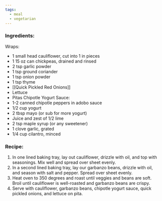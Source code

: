 ```yaml
---
tags:
  - meal
  - vegetarian
---
```

### Ingredients:
Wraps:
- 1 small head cauliflower, cut into 1 in pieces
- 1 15 oz can chickpeas, drained and rinsed
- 2 tsp garlic powder
- 1 tsp ground coriander
- 1 tsp onion powder
- 1 tsp thyme
- [[Quick Pickled Red Onions]]
- Lettuce
- Pitas
Chipotle Yogurt Sauce:
- 1-2 canned chipotle peppers in adobo sauce
- 1/2 cup yogurt
- 2 tbsp mayo (or sub for more yogurt)
- Juice and zest of 1/2 lime
- 2 tsp maple syrup (or any sweetener)
- 1 clove garlic, grated
- 1/4 cup cilantro, minced

### Recipe:
1. In one lined baking tray, lay out cauliflower, drizzle with oil, and top with seasonings. Mix well and spread over sheet evenly. 
2. In a second lined baking tray, lay our garbanzo beans, drizzle with oil, and season with salt and pepper. Spread over sheet evenly. 
3. Heat oven to 350 degrees and roast until veggies and beans are soft. Broil until cauliflower is well-roasted and garbanzo beans are crispy. 
4. Serve with cauliflower, garbanzo beans, chipotle yogurt sauce, quick pickled onions, and lettuce on pita. 